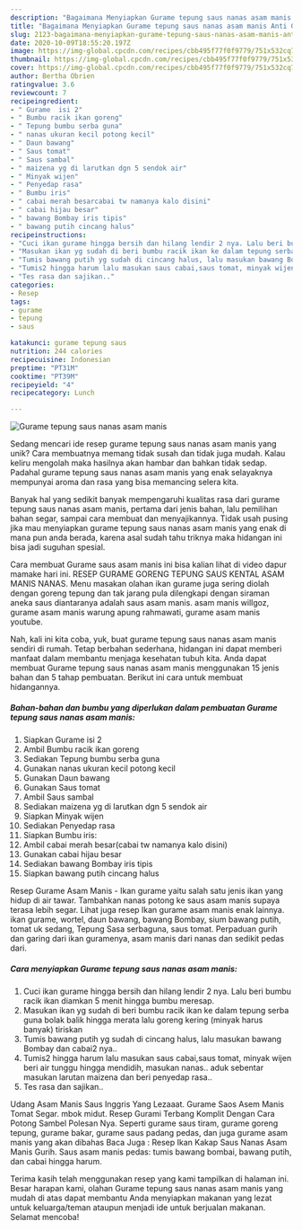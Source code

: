 ```yaml
---
description: "Bagaimana Menyiapkan Gurame tepung saus nanas asam manis Anti Gagal"
title: "Bagaimana Menyiapkan Gurame tepung saus nanas asam manis Anti Gagal"
slug: 2123-bagaimana-menyiapkan-gurame-tepung-saus-nanas-asam-manis-anti-gagal
date: 2020-10-09T18:55:20.197Z
image: https://img-global.cpcdn.com/recipes/cbb495f77f0f9779/751x532cq70/gurame-tepung-saus-nanas-asam-manis-foto-resep-utama.jpg
thumbnail: https://img-global.cpcdn.com/recipes/cbb495f77f0f9779/751x532cq70/gurame-tepung-saus-nanas-asam-manis-foto-resep-utama.jpg
cover: https://img-global.cpcdn.com/recipes/cbb495f77f0f9779/751x532cq70/gurame-tepung-saus-nanas-asam-manis-foto-resep-utama.jpg
author: Bertha Obrien
ratingvalue: 3.6
reviewcount: 7
recipeingredient:
- " Gurame  isi 2"
- " Bumbu racik ikan goreng"
- " Tepung bumbu serba guna"
- " nanas ukuran kecil potong kecil"
- " Daun bawang"
- " Saus tomat"
- " Saus sambal"
- " maizena yg di larutkan dgn 5 sendok air"
- " Minyak wijen"
- " Penyedap rasa"
- " Bumbu iris"
- " cabai merah besarcabai tw namanya kalo disini"
- " cabai hijau besar"
- " bawang Bombay iris tipis"
- " bawang putih cincang halus"
recipeinstructions:
- "Cuci ikan gurame hingga bersih dan hilang lendir 2 nya. Lalu beri bumbu racik ikan diamkan 5 menit hingga bumbu meresap."
- "Masukan ikan yg sudah di beri bumbu racik ikan ke dalam tepung serba guna bolak balik hingga merata lalu goreng kering (minyak harus banyak) tiriskan"
- "Tumis bawang putih yg sudah di cincang halus, lalu masukan bawang Bombay dan cabai2 nya.."
- "Tumis2 hingga harum lalu masukan saus cabai,saus tomat, minyak wijen beri air tunggu hingga mendidih, masukan nanas.. aduk sebentar masukan larutan maizena dan beri penyedap rasa.."
- "Tes rasa dan sajikan.."
categories:
- Resep
tags:
- gurame
- tepung
- saus

katakunci: gurame tepung saus 
nutrition: 244 calories
recipecuisine: Indonesian
preptime: "PT31M"
cooktime: "PT39M"
recipeyield: "4"
recipecategory: Lunch

---
```



![Gurame tepung saus nanas asam manis](https://img-global.cpcdn.com/recipes/cbb495f77f0f9779/751x532cq70/gurame-tepung-saus-nanas-asam-manis-foto-resep-utama.jpg)

Sedang mencari ide resep gurame tepung saus nanas asam manis yang unik? Cara membuatnya memang tidak susah dan tidak juga mudah. Kalau keliru mengolah maka hasilnya akan hambar dan bahkan tidak sedap. Padahal gurame tepung saus nanas asam manis yang enak selayaknya mempunyai aroma dan rasa yang bisa memancing selera kita.

Banyak hal yang sedikit banyak mempengaruhi kualitas rasa dari gurame tepung saus nanas asam manis, pertama dari jenis bahan, lalu pemilihan bahan segar, sampai cara membuat dan menyajikannya. Tidak usah pusing jika mau menyiapkan gurame tepung saus nanas asam manis yang enak di mana pun anda berada, karena asal sudah tahu triknya maka hidangan ini bisa jadi suguhan spesial.

Cara membuat Gurame saus asam manis ini bisa kalian lihat di video dapur mamake hari ini. RESEP GURAME GORENG TEPUNG SAUS KENTAL ASAM MANIS NANAS. Menu masakan olahan ikan gurame juga sering diolah dengan goreng tepung dan tak jarang pula dilengkapi dengan siraman aneka saus diantaranya adalah saus asam manis. asam manis willgoz, gurame asam manis warung apung rahmawati, gurame asam manis youtube.


Nah, kali ini kita coba, yuk, buat gurame tepung saus nanas asam manis sendiri di rumah. Tetap berbahan sederhana, hidangan ini dapat memberi manfaat dalam membantu menjaga kesehatan tubuh kita. Anda dapat membuat Gurame tepung saus nanas asam manis menggunakan 15 jenis bahan dan 5 tahap pembuatan. Berikut ini cara untuk membuat hidangannya.

<!--inarticleads1-->

##### Bahan-bahan dan bumbu yang diperlukan dalam pembuatan Gurame tepung saus nanas asam manis:

1. Siapkan  Gurame  isi 2
1. Ambil  Bumbu racik ikan goreng
1. Sediakan  Tepung bumbu serba guna
1. Gunakan  nanas ukuran kecil potong kecil
1. Gunakan  Daun bawang
1. Gunakan  Saus tomat
1. Ambil  Saus sambal
1. Sediakan  maizena yg di larutkan dgn 5 sendok air
1. Siapkan  Minyak wijen
1. Sediakan  Penyedap rasa
1. Siapkan  Bumbu iris:
1. Ambil  cabai merah besar(cabai tw namanya kalo disini)
1. Gunakan  cabai hijau besar
1. Sediakan  bawang Bombay iris tipis
1. Siapkan  bawang putih cincang halus


Resep Gurame Asam Manis - Ikan gurame yaitu salah satu jenis ikan yang hidup di air tawar. Tambahkan nanas potong ke saus asam manis supaya terasa lebih segar. Lihat juga resep Ikan gurame asam manis enak lainnya. ikan gurame, wortel, daun bawang, bawang Bombay, sium bawang putih, tomat uk sedang, Tepung Sasa serbaguna, saus tomat. Perpaduan gurih dan garing dari ikan guramenya, asam manis dari nanas dan sedikit pedas dari. 

<!--inarticleads2-->

##### Cara menyiapkan Gurame tepung saus nanas asam manis:

1. Cuci ikan gurame hingga bersih dan hilang lendir 2 nya. Lalu beri bumbu racik ikan diamkan 5 menit hingga bumbu meresap.
1. Masukan ikan yg sudah di beri bumbu racik ikan ke dalam tepung serba guna bolak balik hingga merata lalu goreng kering (minyak harus banyak) tiriskan
1. Tumis bawang putih yg sudah di cincang halus, lalu masukan bawang Bombay dan cabai2 nya..
1. Tumis2 hingga harum lalu masukan saus cabai,saus tomat, minyak wijen beri air tunggu hingga mendidih, masukan nanas.. aduk sebentar masukan larutan maizena dan beri penyedap rasa..
1. Tes rasa dan sajikan..


Udang Asam Manis Saus Inggris Yang Lezaaat. Gurame Saos Asem Manis Tomat Segar. mbok midut. Resep Gurami Terbang Komplit Dengan Cara Potong Sambel Polesan Nya. Seperti gurame saus tiram, gurame goreng tepung, gurame bakar, gurame saus padang pedas, dan juga gurame asam manis yang akan dibahas Baca Juga : Resep Ikan Kakap Saus Nanas Asam Manis Gurih. Saus asam manis pedas: tumis bawang bombai, bawang putih, dan cabai hingga harum. 

Terima kasih telah menggunakan resep yang kami tampilkan di halaman ini. Besar harapan kami, olahan Gurame tepung saus nanas asam manis yang mudah di atas dapat membantu Anda menyiapkan makanan yang lezat untuk keluarga/teman ataupun menjadi ide untuk berjualan makanan. Selamat mencoba!
